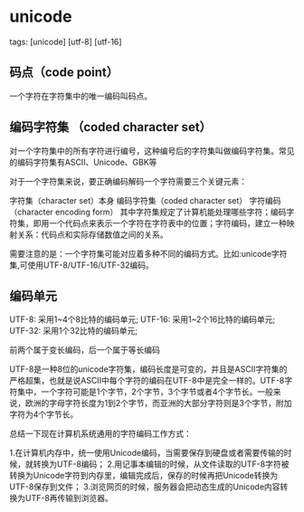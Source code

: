 # unicode
tags: [unicode] [utf-8] [utf-16]

## 码点（code point）

一个字符在字符集中的唯一编码叫码点。

## 编码字符集 （coded character set）

对一个字符集中的所有字符进行编号，这种编号后的字符集叫做编码字符集。常见的编码字符集有ASCII、Unicode、GBK等


对于一个字符集来说，要正确编码解码一个字符需要三个关键元素：

字符集（character set）本身
编码字符集（coded character set）
字符编码（character encoding form）
其中字符集规定了计算机能处理哪些字符；编码字符集，即用一个代码点来表示一个字符在字符表中的位置；字符编码，建立一种映射关系：代码点和实际存储数值之间的关系。

需要注意的是：一个字符集可能对应着多种不同的编码方式。比如:unicode字符集,可使用UTF-8/UTF-16/UTF-32编码。

## 编码单元

UTF-8: 采用1~4个8比特的编码单元;
UTF-16: 采用1~2个16比特的编码单元;
UTF-32: 采用1个32比特的编码单元;

前两个属于变长编码，后一个属于等长编码

UTF-8是一种8位的unicode字符集，编码长度是可变的，并且是ASCII字符集的严格超集，也就是说ASCII中每个字符的编码在UTF-8中是完全一样的。UTF-8字符集中，一个字符可能是1个字节，2个字节，3个字节或者4个字节长。一般来说，欧洲的字母字符长度为1到2个字节，而亚洲的大部分字符则是3个字节，附加字符为4个字节长。


总结一下现在计算机系统通用的字符编码工作方式：

1.在计算机内存中，统一使用Unicode编码，当需要保存到硬盘或者需要传输的时候，就转换为UTF-8编码；
2.用记事本编辑的时候，从文件读取的UTF-8字符被转换为Unicode字符到内存里，编辑完成后，保存的时候再把Unicode转换为UTF-8保存到文件；
3.浏览网页的时候，服务器会把动态生成的Unicode内容转换为UTF-8再传输到浏览器。

[1]:http://my.oschina.net/goal/blog/201032?fromerr=jwG6hRgG "JavaScript: 详解Base64编码和解码"
[2]:http://www.cnblogs.com/kevin2chen/p/6424269.html "Unicode字符集和编码方式"
[3]:http://www.360doc.com/content/15/0807/12/14359545_490082126.shtml "Unicode字符编码标准"
[4]:https://blog.csdn.net/longintchar/article/details/51079340 "字符编码的故事：ASCII，GB2312，Unicode，UTF-8，UTF-16"
